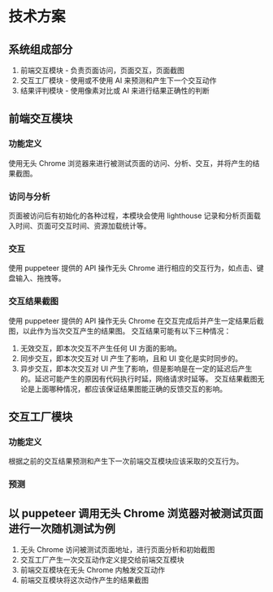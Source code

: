 # 技术方案

## 系统组成部分
1. 前端交互模块 - 负责页面访问，页面交互，页面截图
2. 交互工厂模块 - 使用或不使用 AI 来预测和产生下一个交互动作
3. 结果评判模块 - 使用像素对比或 AI 来进行结果正确性的判断

## 前端交互模块

### 功能定义

使用无头 Chrome 浏览器来进行被测试页面的访问、分析、交互，并将产生的结果截图。

### 访问与分析
页面被访问后有初始化的各种过程，本模块会使用 lighthouse 记录和分析页面载入时间、页面可交互时间、资源加载统计等。

### 交互
使用 puppeteer 提供的 API 操作无头 Chrome 进行相应的交互行为，如点击、键盘输入、拖拽等。

### 交互结果截图
使用 puppeteer 提供的 API 操作无头 Chrome 在交互完成后并产生一定结果后截图，以此作为当次交互产生的结果图。
交互结果可能有以下三种情况：
1. 无效交互，即本次交互不产生任何 UI 方面的影响。
2. 同步交互，即本次交互对 UI 产生了影响，且和 UI 变化是实时同步的。
3. 异步交互，即本次交互对 UI 产生了影响，但是影响是在一定的延迟后产生的。延迟可能产生的原因有代码执行时延，网络请求时延等。
交互结果截图无论是上面哪种情况，都应该保证结果图能正确的反馈交互的影响。

## 交互工厂模块

### 功能定义

根据之前的交互结果预测和产生下一次前端交互模块应该采取的交互行为。

### 预测

## 以 puppeteer 调用无头 Chrome 浏览器对被测试页面进行一次随机测试为例

1. 无头 Chrome 访问被测试页面地址，进行页面分析和初始截图
2. 交互工厂产生一次交互动作定义提交给前端交互模块
3. 前端交互模块在无头 Chrome 内触发交互动作
4. 前端交互模块将这次动作产生的结果截图
